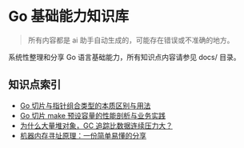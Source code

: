 # Go 基础能力知识库

> 所有内容都是 ai 助手自动生成的，可能存在错误或不准确的地方。

系统性整理和分享 Go 语言基础能力，所有知识点内容请参见 docs/ 目录。

## 知识点索引

- [Go 切片与指针组合类型的本质区别与用法](docs/slice-pointer-diff/)
- [Go 切片 make 预设容量的性能剖析与业务实践](docs/make-slice-capacity-benchmark/)
- [为什么大量堆对象，GC 追踪比数据连续压力大？](docs/gc-heap-vs-continuous/)
- [机器内存寻址原理：一份简单易懂的分享](docs/memory-addressing/)
